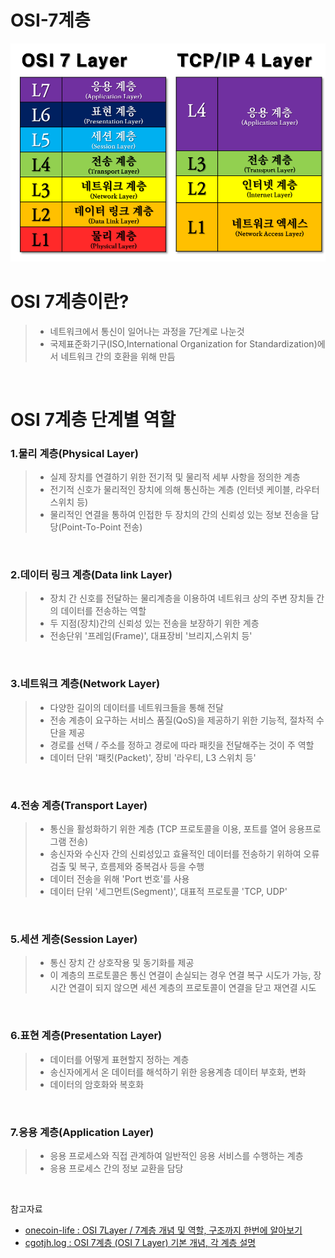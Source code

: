 OSI-7계층
===========

![](./CS_IMG/osi_7layerd.png)


OSI 7계층이란?
============
> * 네트워크에서 통신이 일어나는 과정을 7단계로 나눈것
> * 국제표준화기구(ISO,International Organization for Standardization)에서 네트워크 간의 호환을 위해 만듬

<br/>

OSI 7계층 단계별 역할
==================
### 1.물리 계층(Physical Layer)
> * 실제 장치를 연결하기 위한 전기적 및 물리적 세부 사항을 정의한 계층
> * 전기적 신호가 물리적인 장치에 의해 통신하는 계층 (인터넷 케이블, 라우터 스위치 등)
> * 물리적인 연결을 통하여 인접한 두 장치의 간의 신뢰성 있는 정보 전송을 담당(Point-To-Point 전송)

<br/>

### 2.데이터 링크 계층(Data link Layer)
> * 장치 간 신호를 전달하는 물리계층을 이용하여 네트워크 상의 주변 장치들 간의 데이터를 전송하는 역할
> * 두 지점(장치)간의 신뢰성 있는 전송을 보장하기 위한 계층
> * 전송단위 '프레임(Frame)', 대표장비 '브리지,스위치 등'

<br/>

### 3.네트워크 계층(Network Layer)
> * 다양한 길이의 데이터를 네트워크들을 통해 전달
> * 전송 계층이 요구하는 서비스 품질(QoS)을 제공하기 위한 기능적, 절차적 수단을 제공
> * 경로를 선택 / 주소를 정하고 경로에 따라 패킷을 전달해주는 것이 주 역할
> * 데이터 단위 '패킷(Packet)', 장비 '라우티, L3 스위치 등'

<br/>

### 4.전송 계층(Transport Layer)
> * 통신을 활성화하기 위한 계층 (TCP 프로토콜을 이용, 포트를 열어 응용프로그램 전송)
> * 송신자와 수신자 간의 신뢰성있고 효율적인 데이터를 전송하기 위하여 오류검출 및 복구, 흐름제와 중복검사 등을 수행
> * 데이터 전송을 위해 'Port 번호'를 사용
> * 데이터 단위 '세그먼트(Segment)', 대표적 프로토콜 'TCP, UDP'

<br/>


### 5.세션 게층(Session Layer)
> * 통신 장치 간 상호작용 및 동기화를 제공
> * 이 계층의 프로토콜은 통신 연결이 손실되는 경우 연결 복구 시도가 가능, 장시간 연결이 되지 않으면 세션 계층의 프로토콜이 연결을 닫고 재연결 시도

<br/>


### 6.표현 계층(Presentation Layer)
> * 데이터를 어떻게 표현할지 정하는 계층
> * 송신자에게서 온 데이터를 해석하기 위한 응용계층 데이터 부호화, 변화
> * 데이터의 암호화와 복호화

<br/>

### 7.응용 계층(Application Layer)
> * 응용 프로세스와 직접 관계하여 일반적인 응용 서비스를 수행하는 계층
> * 응용 프로세스 간의 정보 교환을 담당

<br/>

참고자료
* [onecoin-life : OSI 7Layer / 7계층 개념 및 역할, 구조까지 한번에 알아보기](https://onecoin-life.com/19)
* [cgotjh.log : OSI 7계층 (OSI 7 Layer) 기본 개념, 각 계층 설명](https://velog.io/@cgotjh/%EB%84%A4%ED%8A%B8%EC%9B%8C%ED%81%AC-OSI-7-%EA%B3%84%EC%B8%B5-OSI-7-LAYER-%EA%B8%B0%EB%B3%B8-%EA%B0%9C%EB%85%90-%EA%B0%81-%EA%B3%84%EC%B8%B5-%EC%84%A4%EB%AA%85)